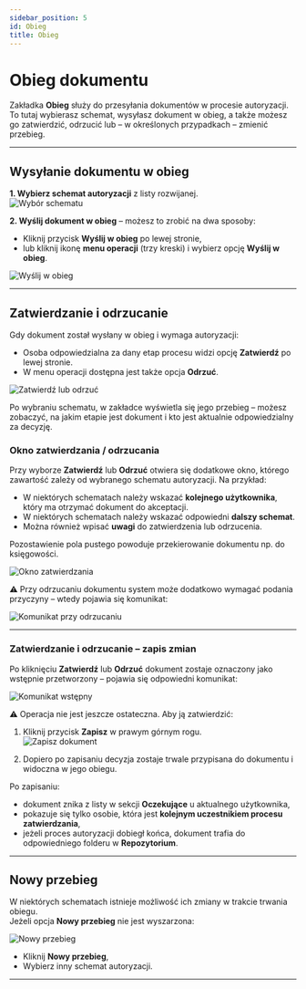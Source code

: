 ```yaml
---
sidebar_position: 5
id: Obieg
title: Obieg
---
```


# Obieg dokumentu  

Zakładka **Obieg** służy do przesyłania dokumentów w procesie autoryzacji.  
To tutaj wybierasz schemat, wysyłasz dokument w obieg, a także możesz go zatwierdzić, odrzucić lub – w określonych przypadkach – zmienić przebieg.  

---

## Wysyłanie dokumentu w obieg  

**1. Wybierz schemat autoryzacji** z listy rozwijanej.  
   ![Wybór schematu](/img/obieg1.png)  

**2. Wyślij dokument w obieg** – możesz to zrobić na dwa sposoby:  
   - Kliknij przycisk **Wyślij w obieg** po lewej stronie,  
   - lub kliknij ikonę **menu operacji** (trzy kreski) i wybierz opcję **Wyślij w obieg**.  

   ![Wyślij w obieg](/img/obieg.png)  

---

## Zatwierdzanie i odrzucanie  

Gdy dokument został wysłany w obieg i wymaga autoryzacji:  
- Osoba odpowiedzialna za dany etap procesu widzi opcję **Zatwierdź** po lewej stronie.  
- W menu operacji dostępna jest także opcja **Odrzuć**.  

![Zatwierdź lub odrzuć](/img/obieg2.png)  

Po wybraniu schematu, w zakładce wyświetla się jego przebieg – możesz zobaczyć, na jakim etapie jest dokument i kto jest aktualnie odpowiedzialny za decyzję.  

### Okno zatwierdzania / odrzucania  

Przy wyborze **Zatwierdź** lub **Odrzuć** otwiera się dodatkowe okno, którego zawartość zależy od wybranego schematu autoryzacji. Na przykład:

- W niektórych schematach należy wskazać **kolejnego użytkownika**, który ma otrzymać dokument do akceptacji.
- W niektórych schematach należy wskazać odpowiedni **dalszy schemat**.
- Można również wpisać **uwagi** do zatwierdzenia lub odrzucenia.

Pozostawienie pola pustego powoduje przekierowanie dokumentu np. do księgowości.  

![Okno zatwierdzania](/img/obieg4.png)  

⚠️ Przy odrzucaniu dokumentu system może dodatkowo wymagać podania przyczyny – wtedy pojawia się komunikat:  

![Komunikat przy odrzucaniu](/img/obieg7.png)  



---

### Zatwierdzanie i odrzucanie – zapis zmian  

Po kliknięciu **Zatwierdź** lub **Odrzuć** dokument zostaje oznaczony jako wstępnie przetworzony – pojawia się odpowiedni komunikat:  

![Komunikat wstępny](/img/obieg5.png)  

⚠️ Operacja nie jest jeszcze ostateczna. Aby ją zatwierdzić:  

1. Kliknij przycisk **Zapisz** w prawym górnym rogu.  
   ![Zapisz dokument](/img/obieg6.png)  

2. Dopiero po zapisaniu decyzja zostaje trwale przypisana do dokumentu i widoczna w jego obiegu.

Po zapisaniu:  
- dokument znika z listy w sekcji **Oczekujące** u aktualnego użytkownika,  
- pokazuje się tylko osobie, która jest **kolejnym uczestnikiem procesu zatwierdzania**,  
- jeżeli proces autoryzacji dobiegł końca, dokument trafia do odpowiedniego folderu w **Repozytorium**.  

---

## Nowy przebieg  

W niektórych schematach istnieje możliwość ich zmiany w trakcie trwania obiegu.  
Jeżeli opcja **Nowy przebieg** nie jest wyszarzona:  

![Nowy przebieg](/img/obieg3.png) 

- Kliknij **Nowy przebieg**,  
- Wybierz inny schemat autoryzacji.

---

